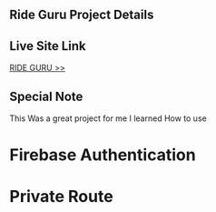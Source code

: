## Ride Guru Project Details

## Live Site Link 
[RIDE GURU >>](https://ride-guru-2677d.web.app/)


## Special Note
This Was a great project for me 
I learned How to use 
  # Firebase Authentication
  # Private Route


  